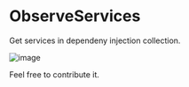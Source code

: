 # ObserveServices

Get services in dependeny injection collection.

![image](https://user-images.githubusercontent.com/10263337/92704770-d804fb00-f35b-11ea-89d5-9c7df3d06035.png)

Feel free to contribute it.
